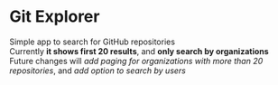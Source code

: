 # Git Explorer  
Simple app to search for GitHub repositories  
Currently **it shows first 20 results**, and **only search by organizations**  
Future changes will *add paging for organizations with more than 20 repositories*, and *add option to search by users*  
